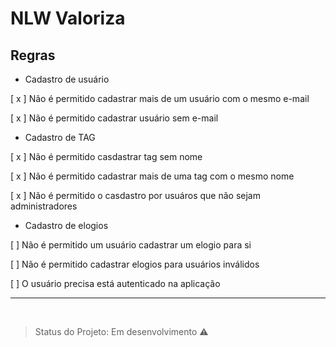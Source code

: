 # NLW Valoriza

## Regras

- Cadastro de usuário

[ x ] Não é permitido cadastrar mais de um usuário com o mesmo e-mail

[ x ] Não é permitido cadastrar usuário sem e-mail


- Cadastro de TAG

[ x ] Não é permitido casdastrar tag sem nome

[ x ] Não é permitido cadastrar mais de uma tag com o mesmo nome

[ x ] Não é permitido o casdastro por usuáros que não sejam administradores 


- Cadastro de elogios 

[ ] Não é permitido um usuário cadastrar um elogio para si

[ ] Não é permitido cadastrar elogios para usuários inválidos

[ ] O usuário precisa está autenticado na aplicação

___

<br />

> Status do Projeto: Em desenvolvimento ⚠️